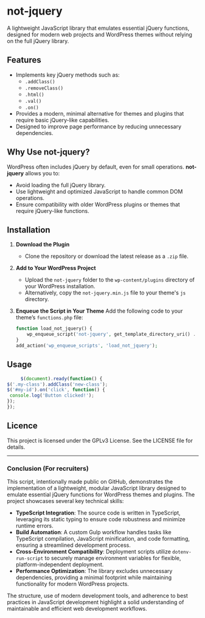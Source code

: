 # not-jquery

A lightweight JavaScript library that emulates essential jQuery functions, designed for modern web projects and
WordPress themes without relying on the full jQuery library.

## Features

- Implements key jQuery methods such as:
    - `.addClass()`
    - `.removeClass()`
    - `.html()`
    - `.val()`
    - `.on()`
- Provides a modern, minimal alternative for themes and plugins that require basic jQuery-like capabilities.
- Designed to improve page performance by reducing unnecessary dependencies.

## Why Use not-jquery?

WordPress often includes jQuery by default, even for small operations. **not-jquery** allows you to:

- Avoid loading the full jQuery library.
- Use lightweight and optimized JavaScript to handle common DOM operations.
- Ensure compatibility with older WordPress plugins or themes that require jQuery-like functions.

## Installation

1. **Download the Plugin**
    - Clone the repository or download the latest release as a `.zip` file.

2. **Add to Your WordPress Project**
    - Upload the `not-jquery` folder to the `wp-content/plugins` directory of your WordPress installation.
    - Alternatively, copy the `not-jquery.min.js` file to your theme's `js` directory.

3. **Enqueue the Script in Your Theme**
   Add the following code to your theme’s `functions.php` file:
   ```php
   function load_not_jquery() {
       wp_enqueue_script('not-jquery', get_template_directory_uri() . '/js/not-jquery.min.js', [], '1.0.0', true);
   }
   add_action('wp_enqueue_scripts', 'load_not_jquery');
   ```

## Usage

   ```js
        $(document).ready(function() {
  $('.my-class').addClass('new-class');
  $('#my-id').on('click', function() {
    console.log('Button clicked!');
  });
});
   ```

## Licence

This project is licensed under the GPLv3 License. See the LICENSE file for details.

---

### Conclusion (For recruiters)

This script, intentionally made public on GitHub, demonstrates the implementation of a lightweight, modular JavaScript
library designed to emulate essential jQuery functions for WordPress themes and plugins. The project showcases several
key technical skills:

- **TypeScript Integration**: The source code is written in TypeScript, leveraging its static typing to ensure code
  robustness and minimize runtime errors.
- **Build Automation**: A custom Gulp workflow handles tasks like TypeScript compilation, JavaScript minification, and
  code formatting, ensuring a streamlined development process.
- **Cross-Environment Compatibility**: Deployment scripts utilize `dotenv-run-script` to securely manage environment
  variables for flexible, platform-independent deployment.
- **Performance Optimization**: The library excludes unnecessary dependencies, providing a minimal footprint while
  maintaining functionality for modern WordPress projects.

The structure, use of modern development tools, and adherence to best practices in JavaScript development highlight a
solid understanding of maintainable and efficient web development workflows.